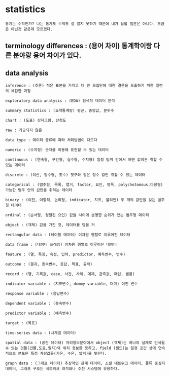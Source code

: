 # statistics

    통계는 수학인가? 나는 통계도 수학도 잘 알지 못하기 때문에 내가 답할 질문은 아니다. 조금은 아닌것 같은데 모르겠다.

## terminology differences : (용어 차이) 통계학이랑 다른 분야랑 용어 차이가 있다.

## data analysis

    inference : (추론) 적은 표본을 가지고 더 큰 모집단에 대한 결론을 도출하기 위한 일련의 복잡한 과정

    exploratory data analysis : (EDA) 탐색적 데이터 분석

    summary statistics : (요약통계량) 평균, 중앙값, 분위수

    chart : (도표) 상자그림, 산점도
    
    raw : 가공되지 않은

    data type : 데이터 종류에 따라 처리방법이 다르다

    numeric : (수치형) 숫자를 이용해 표현할 수 있는 데이터

    continuous : (연속형, 구간형, 실수형, 수치형) 일정 범위 안에서 어떤 값이든 취할 수 있는 데이터

    discrete : (이산, 정수형, 횟수) 횟구와 같은 정수 값만 취할 수 있는 데이터

    categorical : (범주형, 목록, 열거, factor, 요인, 명목, polychotomous,다항형) 가능한 범주 안의 값만을 취하는 데이터

    binary : (이진, 이항적, 논리형, indicator, 지표, 불리언) 두 개의 값만을 갖는 범주형 데이터

    ordinal : (순서형, 정렬된 요인) 값들 사이에 분명한 순위가 있는 범주형 데이터

    object : (객체) 값을 가진 것, 데이터를 담을 거

    rectangular data : (테이블 데이터) 이차원 행렬로 이루어진 데이터

    data frame : (데이터 프레임) 이차원 행렬로 이루어진 데이터

    feature : (열, 특징, 속성, 입력, predictor, 예측변수, 변수)

    outcome : (결과, 종속변수, 응답, 목표, 출력)

    record : (행, 기록값, case, 사건, 사례, 예제, 관측값, 패턴, 샘플)

    indicator variable : (지표변수, dummy variable, 더미) 이진 변수

    response variable : (응답변수)

    dependent variable : (종속변수)

    predictor variable : (예측변수)

    target : (목표)

    time-series data : (시계열 데이터)

    spatial data : (공간 데이터) 지리정보분야에서 object (객체)는 하나의 실체로 인식될 수 있는 것들(건물,도로,필지)와 위치 정보를 뜻하고, field (필드)는 일정 공간 상에 연속적으로 분포된 특정 계량값들(기온, 수온, 압력)을 뜻한다.

    graph data : (그래프 데이터) 추상적인 관계 데이터, 소셜 네트워크 데이터, 물류 중심지 데이터, 그래프 구조는 네트워크 최적화나 추천 시스템에 유용하다.

